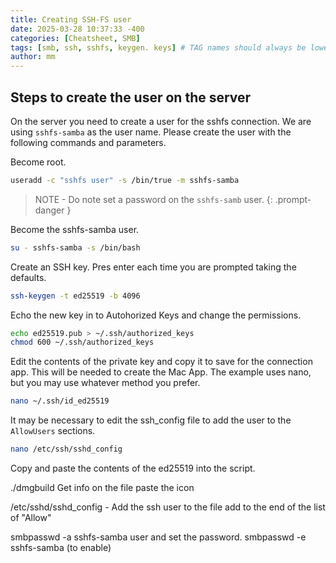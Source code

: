 ```yaml
---
title: Creating SSH-FS user
date: 2025-03-28 10:37:33 -400
categories: [Cheatsheet, SMB]
tags: [smb, ssh, sshfs, keygen. keys] # TAG names should always be lowercase
author: mm
---
```


## Steps to create the user on the server

On the server you need to create a user for the sshfs connection. We are using `sshfs-samba` as the user name. Please create the user with the following commands and parameters.

Become root.

```bash
useradd -c "sshfs user" -s /bin/true -m sshfs-samba
```
> NOTE - Do note set a password on the `sshfs-samb` user.
{: .prompt-danger }

Become the sshfs-samba user.
```bash
su - sshfs-samba -s /bin/bash
```

Create an SSH key. Pres enter each time you are prompted taking the defaults.
```bash
ssh-keygen -t ed25519 -b 4096
```

Echo the new key in to Autohorized Keys and change the permissions.
```bash
echo ed25519.pub > ~/.ssh/authorized_keys
chmod 600 ~/.ssh/authorized_keys
```
Edit the contents of the private key and copy it to save for the connection app. This will be needed to create the Mac App. The example uses nano, but you may use whatever method you prefer.
```bash
nano ~/.ssh/id_ed25519
```

It may be necessary to edit the ssh_config file to add the user to the `AllowUsers` sections.
```bash
nano /etc/ssh/sshd_config
```
Copy and paste the contents of the ed25519 into the script.


./dmgbuild 
Get info on the file paste the icon


/etc/sshd/sshd_config - Add the ssh user to the file 
	add to the end of the list of "Allow"

smbpasswd -a sshfs-samba user and set the password.
smbpasswd -e sshfs-samba (to enable)
